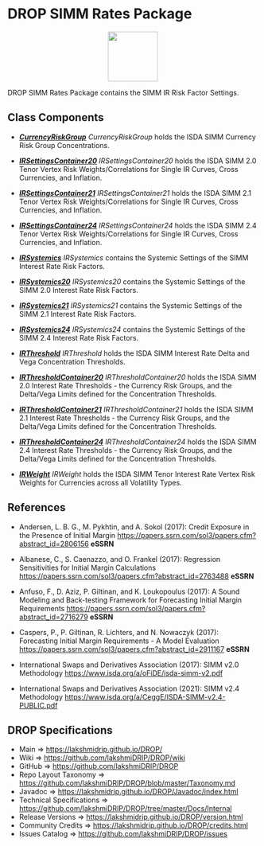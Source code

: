 # DROP SIMM Rates Package

<p align="center"><img src="https://github.com/lakshmiDRIP/DROP/blob/master/DRIP_Logo.gif?raw=true" width="100"></p>

DROP SIMM Rates Package contains the SIMM IR Risk Factor Settings.


## Class Components

 * [***CurrencyRiskGroup***](https://github.com/lakshmiDRIP/DROP/tree/master/src/main/java/org/drip/simm/rates/CurrencyRiskGroup.java)
 <i>CurrencyRiskGroup</i> holds the ISDA SIMM Currency Risk Group Concentrations.

 * [***IRSettingsContainer20***](https://github.com/lakshmiDRIP/DROP/tree/master/src/main/java/org/drip/simm/rates/IRSettingsContainer20.java)
 <i>IRSettingsContainer20</i> holds the ISDA SIMM 2.0 Tenor Vertex Risk Weights/Correlations for Single IR
 Curves, Cross Currencies, and Inflation.

 * [***IRSettingsContainer21***](https://github.com/lakshmiDRIP/DROP/tree/master/src/main/java/org/drip/simm/rates/IRSettingsContainer21.java)
 <i>IRSettingsContainer21</i> holds the ISDA SIMM 2.1 Tenor Vertex Risk Weights/Correlations for Single IR
 Curves, Cross Currencies, and Inflation.

 * [***IRSettingsContainer24***](https://github.com/lakshmiDRIP/DROP/tree/master/src/main/java/org/drip/simm/rates/IRSettingsContainer24.java)
 <i>IRSettingsContainer24</i> holds the ISDA SIMM 2.4 Tenor Vertex Risk Weights/Correlations for Single IR
 Curves, Cross Currencies, and Inflation.

 * [***IRSystemics***](https://github.com/lakshmiDRIP/DROP/tree/master/src/main/java/org/drip/simm/rates/IRSystemics.java)
 <i>IRSystemics</i> contains the Systemic Settings of the SIMM Interest Rate Risk Factors.

 * [***IRSystemics20***](https://github.com/lakshmiDRIP/DROP/tree/master/src/main/java/org/drip/simm/rates/IRSystemics20.java)
 <i>IRSystemics20</i> contains the Systemic Settings of the SIMM 2.0 Interest Rate Risk Factors.

 * [***IRSystemics21***](https://github.com/lakshmiDRIP/DROP/tree/master/src/main/java/org/drip/simm/rates/IRSystemics21.java)
 <i>IRSystemics21</i> contains the Systemic Settings of the SIMM 2.1 Interest Rate Risk Factors.

 * [***IRSystemics24***](https://github.com/lakshmiDRIP/DROP/tree/master/src/main/java/org/drip/simm/rates/IRSystemics24.java)
 <i>IRSystemics24</i> contains the Systemic Settings of the SIMM 2.4 Interest Rate Risk Factors.

 * [***IRThreshold***](https://github.com/lakshmiDRIP/DROP/tree/master/src/main/java/org/drip/simm/rates/IRThreshold.java)
 <i>IRThreshold</i> holds the ISDA SIMM Interest Rate Delta and Vega Concentration Thresholds.

 * [***IRThresholdContainer20***](https://github.com/lakshmiDRIP/DROP/tree/master/src/main/java/org/drip/simm/rates/IRThresholdContainer20.java)
 <i>IRThresholdContainer20</i> holds the ISDA SIMM 2.0 Interest Rate Thresholds - the Currency Risk Groups,
 and the Delta/Vega Limits defined for the Concentration Thresholds.

 * [***IRThresholdContainer21***](https://github.com/lakshmiDRIP/DROP/tree/master/src/main/java/org/drip/simm/rates/IRThresholdContainer21.java)
 <i>IRThresholdContainer21</i> holds the ISDA SIMM 2.1 Interest Rate Thresholds - the Currency Risk Groups,
 and the Delta/Vega Limits defined for the Concentration Thresholds.

 * [***IRThresholdContainer24***](https://github.com/lakshmiDRIP/DROP/tree/master/src/main/java/org/drip/simm/rates/IRThresholdContainer24.java)
 <i>IRThresholdContainer24</i> holds the ISDA SIMM 2.4 Interest Rate Thresholds - the Currency Risk Groups,
 and the Delta/Vega Limits defined for the Concentration Thresholds.

 * [***IRWeight***](https://github.com/lakshmiDRIP/DROP/tree/master/src/main/java/org/drip/simm/rates/IRWeight.java)
 <i>IRWeight</i> holds the ISDA SIMM Tenor Interest Rate Vertex Risk Weights for Currencies across all
 Volatility Types.


## References

 * Andersen, L. B. G., M. Pykhtin, and A. Sokol (2017): Credit Exposure in the Presence of Initial Margin
 	https://papers.ssrn.com/sol3/papers.cfm?abstract_id=2806156 <b>eSSRN</b>

 * Albanese, C., S. Caenazzo, and O. Frankel (2017): Regression Sensitivities for Initial Margin Calculations
 	https://papers.ssrn.com/sol3/papers.cfm?abstract_id=2763488 <b>eSSRN</b>

 * Anfuso, F., D. Aziz, P. Giltinan, and K. Loukopoulus (2017): A Sound Modeling and Back-testing Framework
 	for Forecasting Initial Margin Requirements https://papers.ssrn.com/sol3/papers.cfm?abstract_id=2716279
 		<b>eSSRN</b>

 * Caspers, P., P. Giltinan, R. Lichters, and N. Nowaczyk (2017): Forecasting Initial Margin Requirements - A
 	Model Evaluation https://papers.ssrn.com/sol3/papers.cfm?abstract_id=2911167 <b>eSSRN</b>

 * International Swaps and Derivatives Association (2017): SIMM v2.0 Methodology
		https://www.isda.org/a/oFiDE/isda-simm-v2.pdf

 * International Swaps and Derivatives Association (2021): SIMM v2.4 Methodology
		https://www.isda.org/a/CeggE/ISDA-SIMM-v2.4-PUBLIC.pdf


## DROP Specifications

 * Main                     => https://lakshmidrip.github.io/DROP/
 * Wiki                     => https://github.com/lakshmiDRIP/DROP/wiki
 * GitHub                   => https://github.com/lakshmiDRIP/DROP
 * Repo Layout Taxonomy     => https://github.com/lakshmiDRIP/DROP/blob/master/Taxonomy.md
 * Javadoc                  => https://lakshmidrip.github.io/DROP/Javadoc/index.html
 * Technical Specifications => https://github.com/lakshmiDRIP/DROP/tree/master/Docs/Internal
 * Release Versions         => https://lakshmidrip.github.io/DROP/version.html
 * Community Credits        => https://lakshmidrip.github.io/DROP/credits.html
 * Issues Catalog           => https://github.com/lakshmiDRIP/DROP/issues
